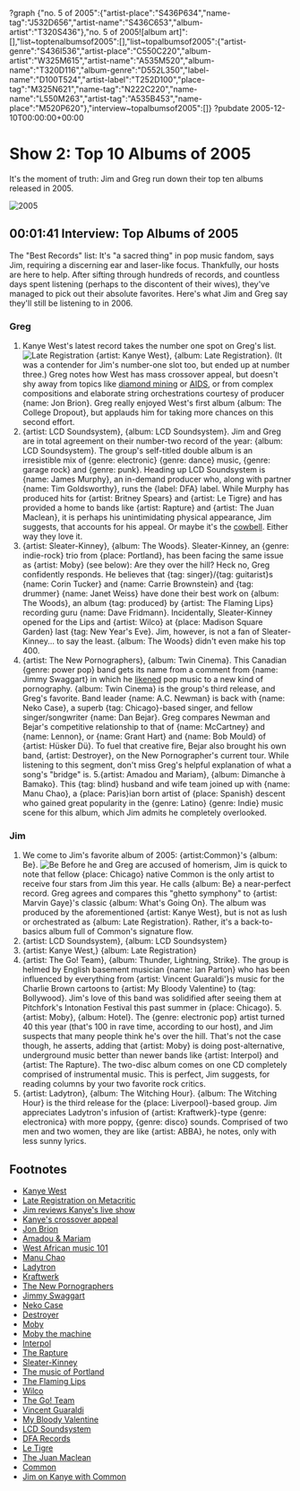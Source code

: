 ?graph {"no. 5 of 2005":{"artist-place":"S436P634","name-tag":"J532D656","artist-name":"S436C653","album-artist":"T320S436"},"no. 5 of 2005![album art]":[],"list~toptenalbumsof2005":[],"list~topalbumsof2005":{"artist-genre":"S436I536","artist-place":"C550C220","album-artist":"W325M615","artist-name":"A535M520","album-name":"T320D116","album-genre":"D552L350","label-name":"D100T524","artist-label":"T252D100","place-tag":"M325N621","name-tag":"N222C220","name-name":"L550M263","artist-tag":"A535B453","name-place":"M520P620"},"interview~topalbumsof2005":[]}
?pubdate 2005-12-10T00:00:00+00:00

# Show 2: Top 10 Albums of 2005
It's the moment of truth: Jim and Greg run down their top ten albums released in 2005.

![2005](http://sound-images.s3.amazonaws.com/images/2005/2005mus.jpg)

## 00:01:41 Interview: Top Albums of 2005
The "Best Records" list: It's "a sacred thing" in pop music fandom, says Jim, requiring a discerning ear and laser-like focus. Thankfully, our hosts are here to help. After sifting through hundreds of records, and countless days spent listening (perhaps to the discontent of their wives), they've managed to pick out their absolute favorites. Here's what Jim and Greg say they'll still be listening to in 2006.

### Greg
1. Kanye West's latest record takes the number one spot on Greg's list. 
![Late Registration](http://sound-images.s3.amazonaws.com/images/2005/latereg.jpg) 
{artist: Kanye West}, {album: Late Registration}. (It was a contender for Jim's number-one slot too, but ended up at number three.) Greg notes how West has mass crossover appeal, but doesn't shy away from topics like [diamond mining](http://www.azlyrics.com/lyrics/kanyewest/diamondsfromsierraleone.html) or [AIDS](http://rapgenius.com/Kanye-west-heard-em-say-lyrics#note-40321), or from complex compositions and elaborate string orchestrations courtesy of producer {name: Jon Brion}. Greg really enjoyed West's first album {album: The College Dropout}, but applauds him for taking more chances on this second effort.
2. {artist: LCD Soundsystem}, {album: LCD Soundsystem}. Jim and Greg are in total agreement on their number-two record of the year: {album: LCD Soundsystem}. The group's self-titled double album is an irresistible mix of {genre: electronic} {genre: dance} music, {genre: garage rock} and {genre: punk}. Heading up LCD Soundsystem is {name: James Murphy}, an in-demand producer who, along with partner {name: Tim Goldsworthy}, runs the {label: DFA} label. While Murphy has produced hits for {artist: Britney Spears} and {artist: Le Tigre} and has provided a home to bands like {artist: Rapture} and {artist: The Juan Maclean}, it is perhaps his unintimidating physical appearance, Jim suggests, that accounts for his appeal. Or maybe it's the [cowbell](http://youtu.be/38nTtYxFHjs?t=3m8s). Either way they love it.
3. {artist: Sleater-Kinney}, {album: The Woods}. Sleater-Kinney, an {genre: indie-rock} trio from {place: Portland}, has been facing the same issue as {artist: Moby} (see below): Are they over the hill? Heck no, Greg confidently responds. He believes that {tag: singer}/{tag: guitarist}s {name: Corin Tucker} and {name: Carrie Brownstein} and {tag: drummer} {name: Janet Weiss} have done their best work on {album: The Woods}, an album {tag: produced} by {artist: The Flaming Lips} recording guru {name: Dave Fridmann}. Incidentally, Sleater-Kinney opened for the Lips and {artist: Wilco} at {place: Madison Square Garden} last {tag: New Year's Eve}. Jim, however, is not a fan of Sleater-Kinney... to say the least. {album: The Woods} didn't even make his top 400.
4. {artist: The New Pornographers}, {album: Twin Cinema}. This Canadian {genre: power pop} band gets its name from a comment from {name: Jimmy Swaggart} in which he [likened](http://articles.latimes.com/1986-08-03/entertainment/ca-1235_1_swaggart) pop music to a new kind of pornography. {album: Twin Cinema} is the group's third release, and Greg's favorite. Band leader {name: A.C. Newman} is back with {name: Neko Case}, a superb {tag: Chicago}-based singer, and fellow singer/songwriter {name: Dan Bejar}. Greg compares Newman and Bejar's competitive relationship to that of {name: McCartney} and {name: Lennon}, or {name: Grant Hart} and {name: Bob Mould} of {artist: Hüsker Dü}. To fuel that creative fire, Bejar also brought his own band, {artist: Destroyer}, on the New Pornographer's current tour. While listening to this segment, don't miss Greg's helpful explanation of what a song's "bridge" is.
5.{artist: Amadou and Mariam}, {album: Dimanche à Bamako}. This {tag: blind} husband and wife team joined up with {name: Manu Chao}, a {place: Paris}ian born artist of {place: Spanish} descent who gained great popularity in the {genre: Latino} {genre: Indie} music scene for this album, which Jim admits he completely overlooked.  

### Jim
1. We come to Jim's favorite album of 2005: {artist:Common}'s {album: Be}. 
![Be](http://sound-images.s3.amazonaws.com/images/2005/commonbe.jpg) 
Before he and Greg are accused of homerism, Jim is quick to note that fellow {place: Chicago} native Common is the only artist to receive four stars from Jim this year. He calls {album: Be} a near-perfect record. Greg agrees and compares this "ghetto symphony" to {artist: Marvin Gaye}'s classic {album: What's Going On}. The album was produced by the aforementioned {artist: Kanye West}, but is not as lush or orchestrated as {album: Late Registration}. Rather, it's a back-to-basics album full of Common's signature flow.
2. {artist: LCD Soundsystem}, {album: LCD Soundsystem}
3. {artist: Kanye West,} {album: Late Registration}
4. {artist: The Go! Team}, {album: Thunder, Lightning, Strike}. The group is helmed by English basement musician {name: Ian Parton} who has been influenced by everything from {artist: Vincent Guaraldi'}s music for the Charlie Brown cartoons to {artist: My Bloody Valentine} to {tag: Bollywood}. Jim's love of this band was solidified after seeing them at Pitchfork's Intonation Festival this past summer in {place: Chicago}.
5.{artist: Moby}, {album: Hotel}. The {genre: electronic pop} artist turned 40 this year (that's 100 in rave time, according to our host), and Jim suspects that many people think he's over the hill. That's not the case though, he asserts, adding that {artist: Moby} is doing post-alternative, underground music better than newer bands like {artist: Interpol} and {artist: The Rapture}. The two-disc album comes on one CD completely comprised of instrumental music. This is perfect, Jim suggests, for reading columns by your two favorite rock critics.
6. {artist: Ladytron}, {album: The Witching Hour}. {album: The Witching Hour} is the third release for the {place: Liverpool}-based group. Jim appreciates Ladytron's infusion of {artist: Kraftwerk}-type {genre: electronica} with more poppy, {genre: disco} sounds. Comprised of two men and two women, they are like {artist: ABBA}, he notes, only with less sunny lyrics.

## Footnotes
- [Kanye West](http://www.kanyewest.com/)
- [Late Registration on Metacritic](http://www.metacritic.com/music/artists/westkanye/lateregistration)
- [Jim reviews Kanye's live show](http://www.jimdero.com/News2005/KanyeSunFeatureOct30.htm)
- [Kanye's crossover appeal](http://www.time.com/time/magazine/article/0,9171,1096499,00.html)
- [Jon Brion](http://www.jonbrion.com/)
- [Amadou & Mariam](http://www.amadou-mariam.com/)
- [West African music 101](http://echarry.web.wesleyan.edu/Afmus.html)
- [Manu Chao](http://www.manuchao.net/)
- [Ladytron](http://www.ladytron.com/)
- [Kraftwerk](http://www.kraftwerk.com/)
- [The New Pornographers](http://www.thenewpornographers.com/)
- [Jimmy Swaggart](http://en.wikipedia.org/wiki/Jimmy_Swaggart)
- [Neko Case](http://www.nekocase.com/)
- [Destroyer](http://www.mergerecords.com/destroyer)
- [Moby](http://www.moby.com/)
- [Moby the machine](http://www.wired.com/wired/archive/10.05/moby_pr.html)
- [Interpol](http://www.interpolnyc.com/)
- [The Rapture](http://www.therapturemusic.com/)
- [Sleater-Kinney](http://www.sleater-kinney.com/)
- [The music of Portland](http://www.portlandmusicians.com/)
- [The Flaming Lips](http://www.flaminglips.com/)
- [Wilco](http://www.wilcoworld.net/)
- [The Go! Team](http://www.thegoteam.co.uk/)
- [Vincent Guaraldi](http://www.vinceguaraldi.com/)
- [My Bloody Valentine](http://www.mybloodyvalentine.net/)
- [LCD Soundsystem](http://www.lcdsoundsystem.com/)
- [DFA Records](http://www.dfarecords.com/)
- [Le Tigre](http://www.letigreworld.com/)
- [The Juan Maclean](http://www.thejuanmaclean.com/)
- [Common](http://www.common-music.com/)
- [Jim on Kanye with Common](http://www.jimdero.com/News2005/CommonKanyeFeatureMay22.htm)
